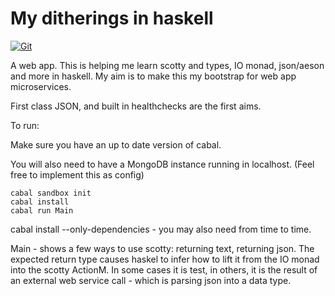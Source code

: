 # My ditherings in haskell

[![Git](https://app.soluble.cloud/api/v1/public/badges/e71147d1-f872-4e33-94c2-196ddd6bc8b6.svg?orgId=451115019187)](https://app.soluble.cloud/repos/details/github.com/michaelneale/haskell-bootstrap?orgId=451115019187)  

A web app. This is helping me learn scotty and types, IO monad, json/aeson and more in haskell. 
My aim is to make this my bootstrap for web app microservices. 

First class JSON, and built in healthchecks are the first aims. 


To run:

Make sure you have an up to date version of cabal.

You will also need to have a MongoDB instance running in localhost. (Feel free to implement this as config)
```
cabal sandbox init
cabal install
cabal run Main
```


cabal install --only-dependencies - you may also need from time to time.

Main - shows a few ways to use scotty: returning text, returning json. The expected return type causes haskel to infer how to lift it from the IO monad
into the scotty ActionM. 
In some cases it is test, in others, it is the result of an external web service call - which is parsing json into a data type.


